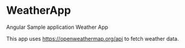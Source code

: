 # WeatherApp
Angular Sample application  Weather App

This app uses https://openweathermap.org/api to fetch weather data.
